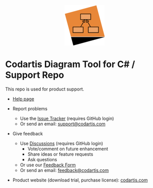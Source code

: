 <div align="center"><img src="images/CodartisDiagramTool_128.png"></div>

# Codartis Diagram Tool for C# / Support Repo

This repo is used for product support.

* [Help page](help/Help.md#codartis-diagram-tool-help)

* Report problems

  * Use the [Issue Tracker](https://github.com/Codartis/DiagramTool/issues) (requires GitHub login)
  * Or send an email: support@codartis.com

* Give feedback
  * Use [Discussions](https://github.com/Codartis/DiagramTool/discussions) (requires GitHub login)
    * Vote/comment on future enhancement
    * Share ideas or feature requests
    * Ask questions
  * Or use our [Feedback Form](https://codartis.com/feedback.html)
  * Or send an email: feedback@codartis.com

* Product website (download trial, purchase license): [codartis.com](https://codartis.com)
